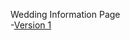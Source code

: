 Wedding Information Page 
<br>
-[Version 1](https://peter-ixd-belfast.github.io/Wedding/victoriaanddiarmuidwedding.html)
